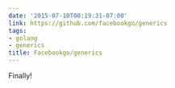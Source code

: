 ```yaml
---
date: '2015-07-10T00:19:31-07:00'
link: https://github.com/facebookgo/generics
tags:
- golang
- generics
title: Facebookgo/generics
---
```


Finally!

